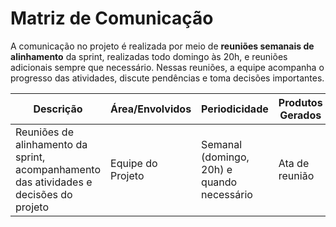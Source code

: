 # **Matriz de Comunicação**

A comunicação no projeto é realizada por meio de **reuniões semanais de alinhamento** da sprint, realizadas todo domingo às 20h, e reuniões adicionais sempre que necessário. Nessas reuniões, a equipe acompanha o progresso das atividades, discute pendências e toma decisões importantes.

| Descrição | Área/Envolvidos | Periodicidade | Produtos Gerados |
|-----------|----------------|---------------|-----------------|
| Reuniões de alinhamento da sprint, acompanhamento das atividades e decisões do projeto | Equipe do Projeto | Semanal (domingo, 20h) e quando necessário | Ata de reunião |
